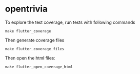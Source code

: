 # opentrivia

To explore the test coverage, run tests with following commands
```
make flutter_coverage
```
Then generate coverage files
```
make flutter_coverage_files
```
Then open the html files:
```
make flutter_open_coverage_html
```
